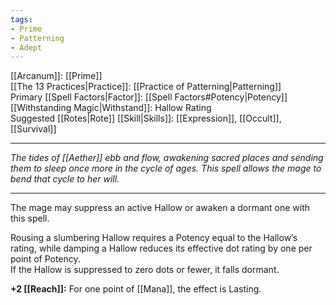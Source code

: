 ```yaml
---
tags:
- Prime
- Patterning
- Adept
---
```


[[Arcanum]]: [[Prime]]\
[[The 13 Practices|Practice]]: [[Practice of Patterning|Patterning]]\
Primary [[Spell Factors|Factor]]: [[Spell Factors#Potency|Potency]]\
[[Withstanding Magic|Withstand]]: Hallow Rating\
Suggested [[Rotes|Rote]] [[Skill|Skills]]: [[Expression]], [[Occult]], [[Survival]]

---

_The tides of [[Aether]] ebb and flow, awakening sacred places and sending them to sleep once more in the cycle of ages. This spell allows the mage to bend that cycle to her will._

---

The mage may suppress an active Hallow or awaken a dormant one with this spell.

Rousing a slumbering Hallow requires a Potency equal to the Hallow’s rating, while damping a Hallow reduces its effective dot rating by one per point of Potency.\
If the Hallow is suppressed to zero dots or fewer, it falls dormant.

**+2 [[Reach]]:** For one point of [[Mana]], the effect is Lasting.